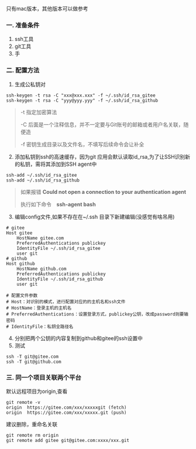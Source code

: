 只有mac版本，其他版本可以做参考

### 一. 准备条件

1. ssh工具
2. git工具
3. 手

### 二. 配置方法

1. 生成公私钥对

```shell
ssh-keygen -t rsa -C "xxx@xxx.xxx" -f ~/.ssh/id_rsa_gitee
ssh-keygen -t rsa -C "yyy@yyy.yyy" -f ~/.ssh/id_rsa_github
```

> -t 指定加密算法
>
> -C 后面是一个注释信息，并不一定要与Git账号的邮箱或者用户名关联，随便造
>
> -f 密钥生成目录以及文件名，不填写后续命令会让补全



2. 添加私钥到ssh的高速缓存，因为git 应用会默认读取id_rsa,为了让SSH识别新的私钥，需将其添加到SSH agent中

```shell
ssh-add ~/.ssh/id_rsa_gitee
ssh-add ~/.ssh/id_rsa_github
```

> 如果报错 **Could not open a connection to your authentication agent**
>
> 执行如下命令　**ssh-agent bash**

3. 编辑config文件,如果不存在在~/.ssh 目录下新建编辑(没感觉有啥吊用)

```
# gitee
Host gitee  
    HostName gitee.com  
    PreferredAuthentications publickey  
    IdentityFile ~/.ssh/id_rsa_gitee
    user git
# github
Host github
    HostName github.com  
    PreferredAuthentications publickey  
    IdentityFile ~/.ssh/id_rsa_github  
    user git
    
# 配置文件参数
# Host：对识别的模式，进行配置对应的的主机名和ssh文件
# HostName：登录主机的主机名
# PreferredAuthentications：设置登录方式，publickey公钥，改成password则要输密码
# IdentityFile：私钥全路径名
```

4. 分别把两个公钥的内容复制到github和gitee的ssh设置中
5. 测试

```
ssh -T git@gitee.com
ssh -T git@github.com
```

### 三. 同一个项目关联两个平台

默认远程项目为origin,查看

```
git remote -v  
origin  https://gitee.com/xxx/xxxxxgit (fetch)        
origin  https://gitee.com/xxx/xxxxx.git (push)
```



建议删除，重命名关联

```
git remote rm origin
git remote add gitee git@gitee.com:xxxx/xxx.git
```

